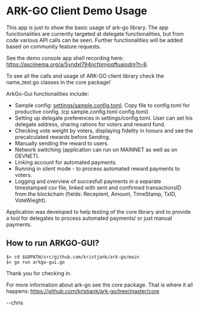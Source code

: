 # ARK-GO Client Demo Usage

This app is just to show the basic usage of ark-go library. The app functionalities are currently targeted at delegate functionalities, but from code various API calls can be seen. Further functionalities will be added based on community feature requests.

See the demo console app shell recording here:
https://asciinema.org/a/5yndxl794ncfpmjoqftuaiodm?t=8.

To see all the calls and usage of ARK-GO client library check the name_test.go classes in the core package!

ArkGo-Gui functionalities include:
- Sample config: [settings/sample.config.toml](https://github.com/kristjank/ark-go/blob/master/main/settings/config.toml). Copy file to config.toml for productive config. (cp sample.config.toml config.toml)
- Setting up delegate preferences in settings/config.toml. User can set his delegate address, sharing rations for voters and reward fund.
- Checking vote weight by voters, displaying fidelity in hoours and see the precalculated rewards before Sending.
- Manually sending the reward to users.
- Network switching (application can run on MAINNET as well as on DEVNET).
- Linking account for automated payments.
- Running in silent mode - to process automated reward payments to voters.
- Logging and overview of succesfull payments in a separate timestamped csv file, linked with sent and confirmed transactionsID from the blockchain (fields: Recepient, Amount, TimeStamp, TxID, VoteWieght).

Application was developed to help testing of the core library and to provide a tool for delegates to process automated payments/ or just manual payments.

## How to run ARKGO-GUI?
```
$> cd $GOPATH/src/github.com/kristjank/ark-go/main
$> go run arkgo-gui.go
```

Thank you for checking in.

For more information about ark-go see the core package. That is where it all happens: https://github.com/kristjank/ark-go/tree/master/core

--chris
